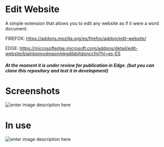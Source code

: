 # Edit Website

A simple extension that allows you to edit any website as if it were a word document.

FIREFOX: https://addons.mozilla.org/es/firefox/addon/edit-website/

EDGE: https://microsoftedge.microsoft.com/addons/detail/edit-website/bialnbpmodmaonmkgdibbjlidonccfni?hl=es-ES

##### At the moment it is under review for publication in Edge. (but you can clone this repository and test it in development)

# Screenshots
![enter image description here](https://raw.githubusercontent.com/ever2402/Editwebsite-extension/main/captura.png)
# In use
![enter image description here](https://raw.githubusercontent.com/ever2402/Editwebsite-extension/main/usando.gif)
